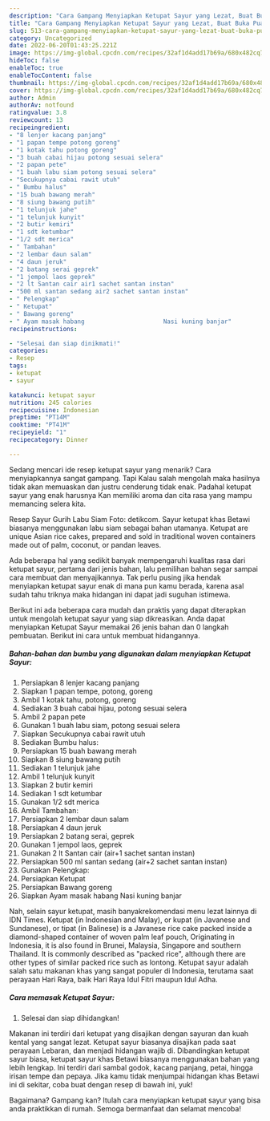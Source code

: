 ```yaml
---
description: "Cara Gampang Menyiapkan Ketupat Sayur yang Lezat, Buat Buka Puasa}"
title: "Cara Gampang Menyiapkan Ketupat Sayur yang Lezat, Buat Buka Puasa}"
slug: 513-cara-gampang-menyiapkan-ketupat-sayur-yang-lezat-buat-buka-puasa
category: Uncategorized
date: 2022-06-20T01:43:25.221Z
image: https://img-global.cpcdn.com/recipes/32af1d4add17b69a/680x482cq70/ketupat-sayur-foto-resep-utama.jpg
hideToc: false
enableToc: true
enableTocContent: false
thumbnail: https://img-global.cpcdn.com/recipes/32af1d4add17b69a/680x482cq70/ketupat-sayur-foto-resep-utama.jpg
cover: https://img-global.cpcdn.com/recipes/32af1d4add17b69a/680x482cq70/ketupat-sayur-foto-resep-utama.jpg
author: Admin
authorAv: notfound
ratingvalue: 3.8
reviewcount: 13
recipeingredient:
- "8 lenjer kacang panjang"
- "1 papan tempe potong goreng"
- "1 kotak tahu potong goreng"
- "3 buah cabai hijau potong sesuai selera"
- "2 papan pete"
- "1 buah labu siam potong sesuai selera"
- "Secukupnya cabai rawit utuh"
- " Bumbu halus"
- "15 buah bawang merah"
- "8 siung bawang putih"
- "1 telunjuk jahe"
- "1 telunjuk kunyit"
- "2 butir kemiri"
- "1 sdt ketumbar"
- "1/2 sdt merica"
- " Tambahan"
- "2 lembar daun salam"
- "4 daun jeruk"
- "2 batang serai geprek"
- "1 jempol laos geprek"
- "2 lt Santan cair air1 sachet santan instan"
- "500 ml santan sedang air2 sachet santan instan"
- " Pelengkap"
- " Ketupat"
- " Bawang goreng"
- " Ayam masak habang                      Nasi kuning banjar"
recipeinstructions:

- "Selesai dan siap dinikmati!"
categories:
- Resep
tags:
- ketupat
- sayur

katakunci: ketupat sayur 
nutrition: 245 calories
recipecuisine: Indonesian
preptime: "PT14M"
cooktime: "PT41M"
recipeyield: "1"
recipecategory: Dinner

---
```



Sedang mencari ide resep ketupat sayur yang menarik? Cara menyiapkannya sangat gampang. Tapi Kalau salah mengolah maka hasilnya tidak akan memuaskan dan justru cenderung tidak enak. Padahal ketupat sayur yang enak harusnya Kan memiliki aroma dan cita rasa yang mampu memancing selera kita.


Resep Sayur Gurih Labu Siam Foto: detikcom. Sayur ketupat khas Betawi biasanya menggunakan labu siam sebagai bahan utamanya. Ketupat are unique Asian rice cakes, prepared and sold in traditional woven containers made out of palm, coconut, or pandan leaves.

Ada beberapa hal yang sedikit banyak mempengaruhi kualitas rasa dari ketupat sayur, pertama dari jenis bahan, lalu pemilihan bahan segar sampai cara membuat dan menyajikannya. Tak perlu pusing jika hendak menyiapkan ketupat sayur enak di mana pun kamu berada, karena asal sudah tahu triknya maka hidangan ini dapat jadi suguhan istimewa.


Berikut ini ada beberapa cara mudah dan praktis yang dapat diterapkan untuk mengolah ketupat sayur yang siap dikreasikan. Anda dapat menyiapkan Ketupat Sayur memakai 26 jenis bahan dan 0 langkah pembuatan. Berikut ini cara untuk membuat hidangannya.

<!--inarticleads1-->

##### Bahan-bahan dan bumbu yang digunakan dalam menyiapkan Ketupat Sayur:

1. Persiapkan 8 lenjer kacang panjang
1. Siapkan 1 papan tempe, potong, goreng
1. Ambil 1 kotak tahu, potong, goreng
1. Sediakan 3 buah cabai hijau, potong sesuai selera
1. Ambil 2 papan pete
1. Gunakan 1 buah labu siam, potong sesuai selera
1. Siapkan Secukupnya cabai rawit utuh
1. Sediakan  Bumbu halus:
1. Persiapkan 15 buah bawang merah
1. Siapkan 8 siung bawang putih
1. Sediakan 1 telunjuk jahe
1. Ambil 1 telunjuk kunyit
1. Siapkan 2 butir kemiri
1. Sediakan 1 sdt ketumbar
1. Gunakan 1/2 sdt merica
1. Ambil  Tambahan:
1. Persiapkan 2 lembar daun salam
1. Persiapkan 4 daun jeruk
1. Persiapkan 2 batang serai, geprek
1. Gunakan 1 jempol laos, geprek
1. Gunakan 2 lt Santan cair (air+1 sachet santan instan)
1. Persiapkan 500 ml santan sedang (air+2 sachet santan instan)
1. Gunakan  Pelengkap:
1. Persiapkan  Ketupat
1. Persiapkan  Bawang goreng
1. Siapkan  Ayam masak habang                      Nasi kuning banjar


Nah, selain sayur ketupat, masih banyakrekomendasi menu lezat lainnya di IDN Times. Ketupat (in Indonesian and Malay), or kupat (in Javanese and Sundanese), or tipat (in Balinese) is a Javanese rice cake packed inside a diamond-shaped container of woven palm leaf pouch, Originating in Indonesia, it is also found in Brunei, Malaysia, Singapore and southern Thailand. It is commonly described as &#34;packed rice&#34;, although there are other types of similar packed rice such as lontong. Ketupat sayur adalah salah satu makanan khas yang sangat populer di Indonesia, terutama saat perayaan Hari Raya, baik Hari Raya Idul Fitri maupun Idul Adha. 

<!--inarticleads2-->

##### Cara memasak Ketupat Sayur:


1. Selesai dan siap dihidangkan!

Makanan ini terdiri dari ketupat yang disajikan dengan sayuran dan kuah kental yang sangat lezat. Ketupat sayur biasanya disajikan pada saat perayaan Lebaran, dan menjadi hidangan wajib di. Dibandingkan ketupat sayur biasa, ketupat sayur khas Betawi biasanya menggunakan bahan yang lebih lengkap. Ini terdiri dari sambal godok, kacang panjang, petai, hingga irisan tempe dan pepaya. Jika kamu tidak menjumpai hidangan khas Betawi ini di sekitar, coba buat dengan resep di bawah ini, yuk! 

Bagaimana? Gampang kan? Itulah cara menyiapkan ketupat sayur yang bisa anda praktikkan di rumah. Semoga bermanfaat dan selamat mencoba!
